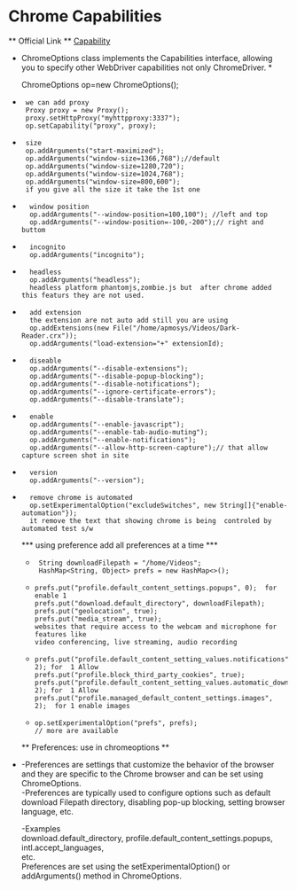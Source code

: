 # Chrome Capabilities

** Official Link **
[Capability](https://developer.chrome.com/docs/chromedriver/capabilities)

*   ChromeOptions class  implements the Capabilities interface, allowing you to specify other 	    WebDriver capabilities not only ChromeDriver. *


	ChromeOptions op=new ChromeOptions();

 *		we can add proxy   
  		Proxy proxy = new Proxy();
		proxy.setHttpProxy("myhttpproxy:3337");
		op.setCapability("proxy", proxy);
		
		
	      
*	   size   
	   op.addArguments("start-maximized");
	   op.addArguments("window-size=1366,768");//default
	   op.addArguments("window-size=1280,720");
	   op.addArguments("window-size=1024,768");
	   op.addArguments("window-size=800,600");
	   if you give all the size it take the 1st one 
		
		
*		window position
		op.addArguments("--window-position=100,100"); //left and top
		op.addArguments("--window-position=-100,-200");// right and buttom
				
*		incognito
		op.addArguments("incognito");
		
		
*		headless
		op.addArguments("headless");
	    headless platform phantomjs,zombie.js but  after chrome added this featurs they are not used.
		
		 
*	    add extension
		the extension are not auto add still you are using
		op.addExtensions(new File("/home/apmosys/Videos/Dark-Reader.crx"));
		op.addArguments("load-extension="+" extensionId);
		
		
*		diseable
		op.addArguments("--disable-extensions");
		op.addArguments("--disable-popup-blocking");
		op.addArguments("--disable-notifications");
		op.addArguments("--ignore-certificate-errors");
		op.addArguments("--disable-translate");
	
*		enable
		op.addArguments("--enable-javascript");
		op.addArguments("--enable-tab-audio-muting");
		op.addArguments("--enable-notifications");
		op.addArguments("--allow-http-screen-capture");// that allow capture screen shot in site
	
*		version
		op.addArguments("--version");
	
		
*		remove chrome is automated
        op.setExperimentalOption("excludeSwitches", new String[]{"enable-automation"}); 
        it remove the text that showing chrome is being  controled by automated test s/w
        
		
  ***    using preference add all  preferences at a time  ***
    
  *      String downloadFilepath = "/home/Videos";
         HashMap<String, Object> prefs = new HashMap<>();
        
  *     prefs.put("profile.default_content_settings.popups", 0);  for enable 1
        prefs.put("download.default_directory", downloadFilepath);
        prefs.put("geolocation", true);
        prefs.put("media_stream", true);
        websites that require access to the webcam and microphone for features like   
		video conferencing, live streaming, audio recording 
      
  *     prefs.put("profile.default_content_setting_values.notifications", 2); for  1 Allow
        prefs.put("profile.block_third_party_cookies", true);
        prefs.put("profile.default_content_setting_values.automatic_downloads", 2); for  1 Allow
        prefs.put("profile.managed_default_content_settings.images", 2);  for 1 enable images
        

  *     op.setExperimentalOption("prefs", prefs);
		// more are available
        
		
   ** Preferences: use in chromeoptions **    

*    -Preferences are settings that customize the behavior of the browser and they are specific to the Chrome browser and can be set using ChromeOptions.  
	 -Preferences are typically used to configure options such as default download Filepath directory, disabling   pop-up blocking, setting browser language, etc.   
  	  
	 -Examples   
		download.default_directory, profile.default_content_settings.popups, intl.accept_languages,  
	     etc.   
      Preferences are set using the setExperimentalOption() or addArguments() method in ChromeOptions.
         
	
    		
  
